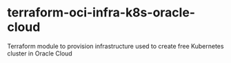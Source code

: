 # terraform-oci-infra-k8s-oracle-cloud
Terraform module to provision infrastructure used to create free Kubernetes cluster in Oracle Cloud
